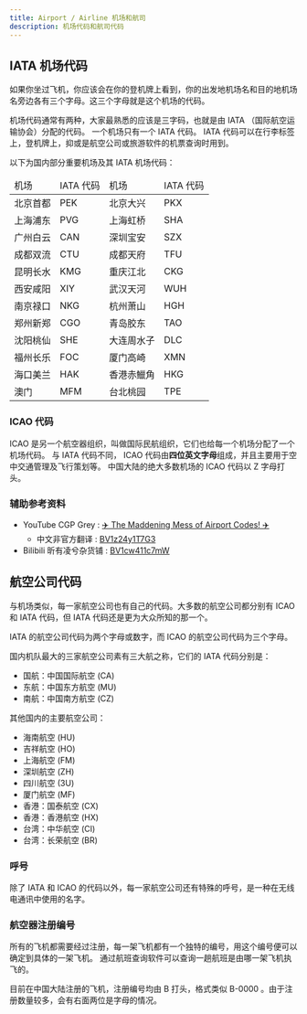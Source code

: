 ```yaml
---
title: Airport / Airline 机场和航司
description: 机场代码和航司代码
---
```


## IATA 机场代码

如果你坐过飞机，你应该会在你的登机牌上看到，你的出发地机场名和目的地机场名旁边各有三个字母。这三个字母就是这个机场的代码。

机场代码通常有两种，大家最熟悉的应该是三字码，也就是由 IATA （国际航空运输协会）分配的代码。
一个机场只有一个 IATA 代码。 IATA 代码可以在行李标签上，登机牌上，抑或是航空公司或旅游软件的机票查询时用到。

以下为国内部分重要机场及其 IATA 机场代码：

<table>
    <thead>
        <tr class="table-vertical">
            <td>机场</td>
            <td>IATA 代码</td>
            <td>机场</td>
            <td>IATA 代码</td>
        </tr>
    </thead>
    <tbody>
        <tr class="table-vertical">
            <td>北京首都</td>
            <td>PEK</td>
            <td>北京大兴</td>
            <td>PKX</td>
        </tr>
        <tr class="table-vertical">
            <td>上海浦东</td>
            <td>PVG</td>
            <td>上海虹桥</td>
            <td>SHA</td>
        </tr>
        <tr class="table-vertical">
            <td>广州白云</td>
            <td>CAN</td>
            <td>深圳宝安</td>
            <td>SZX</td>
        </tr>
        <tr class="table-vertical">
            <td>成都双流</td>
            <td>CTU</td>
            <td>成都天府</td>
            <td>TFU</td>
        </tr>
        <tr class="table-vertical">
            <td>昆明长水</td>
            <td>KMG</td>
            <td>重庆江北</td>
            <td>CKG</td>
        </tr>
        <tr class="table-vertical">
            <td>西安咸阳</td>
            <td>XIY</td>
            <td>武汉天河</td>
            <td>WUH</td>
        </tr>
        <tr class="table-vertical">
            <td>南京禄口</td>
            <td>NKG</td>
            <td>杭州萧山</td>
            <td>HGH</td>
        </tr>
        <tr class="table-vertical">
            <td>郑州新郑</td>
            <td>CGO</td>
            <td>青岛胶东</td>
            <td>TAO</td>
        </tr>
        <tr class="table-vertical">
            <td>沈阳桃仙</td>
            <td>SHE</td>
            <td>大连周水子</td>
            <td>DLC</td>
        </tr>
        <tr class="table-vertical">
            <td>福州长乐</td>
            <td>FOC</td>
            <td>厦门高崎</td>
            <td>XMN</td>
        </tr>
        <tr class="table-vertical">
            <td>海口美兰</td>
            <td>HAK</td>
            <td>香港赤鱲角</td>
            <td>HKG</td>
        </tr>
        <tr class="table-vertical">
            <td>澳门</td>
            <td>MFM</td>
            <td>台北桃园</td>
            <td>TPE</td>
        </tr>
    </tbody>
</table>

### ICAO 代码

ICAO 是另一个航空器组织，叫做国际民航组织，它们也给每一个机场分配了一个机场代码。
与 IATA 代码不同， ICAO 代码由**四位英文字母**组成，并且主要用于空中交通管理及飞行策划等。
中国大陆的绝大多数机场的 ICAO 代码以 Z 字母打头。

### 辅助参考资料

- YouTube CGP Grey : [✈️ The Maddening Mess of Airport Codes! ✈️](https://youtu.be/jfOUVYQnuhw)
  - 中文非官方翻译 : [BV1z24y1T7G3](https://www.bilibili.com/video/BV1z24y1T7G3)
- Bilibili 昕有凌兮杂货铺 : [BV1cw411c7mW](https://www.bilibili.com/video/BV1cw411c7mW)

## 航空公司代码

与机场类似，每一家航空公司也有自己的代码。大多数的航空公司都分别有 ICAO 和 IATA 代码，但 IATA 代码还是更为大众所知的那一个。

IATA 的航空公司代码为两个字母或数字，而 ICAO 的航空公司代码为三个字母。

国内机队最大的三家航空公司素有三大航之称，它们的 IATA 代码分别是：

- 国航：中国国际航空 (CA)
- 东航：中国东方航空 (MU)
- 南航：中国南方航空 (CZ)

其他国内的主要航空公司：

- 海南航空 (HU)
- 吉祥航空 (HO)
- 上海航空 (FM)
- 深圳航空 (ZH)
- 四川航空 (3U)
- 厦门航空 (MF)
- 香港：国泰航空 (CX)
- 香港：香港航空 (HX)
- 台湾：中华航空 (CI)
- 台湾：长荣航空 (BR)

### 呼号

除了 IATA 和 ICAO 的代码以外，每一家航空公司还有特殊的呼号，是一种在无线电通讯中使用的名字。

### 航空器注册编号

所有的飞机都需要经过注册，每一架飞机都有一个独特的编号，用这个编号便可以确定到具体的一架飞机。
通过航班查询软件可以查询一趟航班是由哪一架飞机执飞的。

目前在中国大陆注册的飞机，注册编号均由 B 打头，格式类似 B-0000 。由于注册数量较多，会有右面两位是字母的情况。
